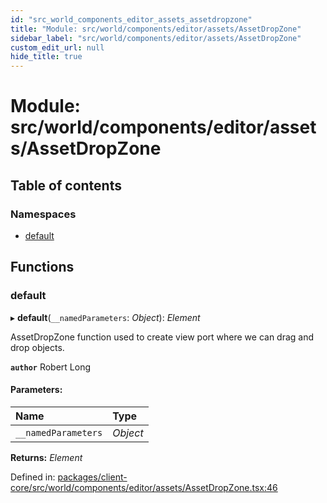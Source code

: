 ```yaml
---
id: "src_world_components_editor_assets_assetdropzone"
title: "Module: src/world/components/editor/assets/AssetDropZone"
sidebar_label: "src/world/components/editor/assets/AssetDropZone"
custom_edit_url: null
hide_title: true
---
```


# Module: src/world/components/editor/assets/AssetDropZone

## Table of contents

### Namespaces

- [default](src_world_components_editor_assets_assetdropzone.default.md)

## Functions

### default

▸ **default**(`__namedParameters`: *Object*): *Element*

AssetDropZone function used to create view port where we can drag and drop objects.

**`author`** Robert Long

#### Parameters:

Name | Type |
:------ | :------ |
`__namedParameters` | *Object* |

**Returns:** *Element*

Defined in: [packages/client-core/src/world/components/editor/assets/AssetDropZone.tsx:46](https://github.com/xr3ngine/xr3ngine/blob/a16a45d7e/packages/client-core/src/world/components/editor/assets/AssetDropZone.tsx#L46)
